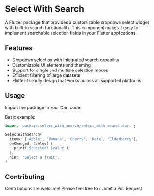# Select With Search

A Flutter package that provides a customizable dropdown select widget with built-in search functionality. This component makes it easy to implement searchable selection fields in your Flutter applications.

## Features
-  Dropdown selection with integrated search capability
- Customizable UI elements and theming
- Support for single and multiple selection modes
- Efficient filtering of large datasets
- Flutter-friendly design that works across all supported platforms


## Usage

Import the package in your Dart code:


Basic example:

```dart
import 'package:select_with_search/select_with_search.dart';

SelectWithSearch(
  items: ['Apple', 'Banana', 'Cherry', 'Date', 'Elderberry'],
  onChanged: (value) {
    print('Selected: $value');
  },
  hint: 'Select a fruit',
)
```


## Contributing
Contributions are welcome! Please feel free to submit a Pull Request.